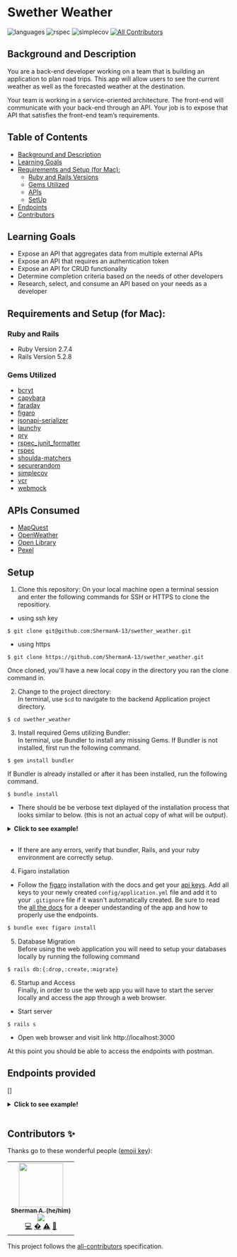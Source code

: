 # **Swether Weather**

![languages](https://img.shields.io/github/languages/top/ShermanA-13/swether_weather?color=red)
![rspec](https://img.shields.io/gem/v/rspec?color=blue&label=rspec)
![simplecov](https://img.shields.io/gem/v/simplecov?color=blue&label=simplecov) <!-- ALL-CONTRIBUTORS-BADGE:START - Do not remove or modify this section -->
[![All Contributors](https://img.shields.io/badge/contributors-1-orange.svg?style=flat)](#contributors-)
<!-- ALL-CONTRIBUTORS-BADGE:END -->


## **Background and Description**

You are a back-end developer working on a team that is building an application to plan road trips. This app will allow users to see the current weather as well as the forecasted weather at the destination.

Your team is working in a service-oriented architecture. The front-end will communicate with your back-end through an API. Your job is to expose that API that satisfies the front-end team’s requirements.
## **Table of Contents**
- [Background and Description](#background-and-description)
- [Learning Goals](#learning-goals)
- [Requirements and Setup (for Mac):](#requirements-and-setup-for-mac)
    - [Ruby and Rails Versions](#ruby-and-rails-versions)
    - [Gems Utilized](#gems-utilized)
    - [APIs](#apis-consumed)
    - [SetUp](#setup)
- [Endpoints](#endpoints-provided)
- [Contributors](#contributors-)
## **Learning Goals**

- Expose an API that aggregates data from multiple external APIs
- Expose an API that requires an authentication token
- Expose an API for CRUD functionality
- Determine completion criteria based on the needs of other developers
- Research, select, and consume an API based on your needs as a developer



## **Requirements and Setup (for Mac):**

### **Ruby and Rails**
- Ruby Version 2.7.4
- Rails Version 5.2.8

### **Gems Utilized**
- [bcryt](https://www.rubydoc.info/gems/bcrypt-ruby/3.1.5)
- [capybara](https://github.com/teamcapybara/capybara)
- [faraday](https://github.com/lostisland/faraday)
- [figaro](https://github.com/laserlemon/figaro)
- [jsonapi-serializer](https://github.com/jsonapi-serializer/jsonapi-serializer)
- [launchy](https://github.com/copiousfreetime/launchy)
- [pry](https://github.com/pry/pry)
- [rspec_junit_formatter](https://github.com/sj26/rspec_junit_formatter)
- [rspec](https://relishapp.com/rspec)
- [shoulda-matchers](https://github.com/thoughtbot/shoulda-matchers)
- [securerandom](https://github.com/ruby/securerandom)
- [simplecov](https://github.com/simplecov-ruby/simplecov)
- [vcr](https://github.com/vcr/vcr)
- [webmock](https://github.com/bblimke/webmock)

## **APIs Consumed**
- [MapQuest](https://developer.mapquest.com/documentation/)
- [OpenWeather](https://openweathermap.org/api)
- [Open Library](https://openlibrary.org/developers/api)
- [Pexel](https://www.pexels.com/api/documentation/)


## Setup
1. Clone this repository:
On your local machine open a terminal session and enter the following commands for SSH or HTTPS to clone the repositiory.


- using ssh key <br>
```shell
$ git clone git@github.com:ShermanA-13/swether_weather.git
```

- using https <br>
```shell
$ git clone https://github.com/ShermanA-13/swether_weather.git
```

Once cloned, you'll have a new local copy in the directory you ran the clone command in.

2. Change to the project directory:<br>
In terminal, use `$cd` to navigate to the backend Application project directory.

```shell
$ cd swether_weather
```

3. Install required Gems utilizing Bundler: <br>
In terminal, use Bundler to install any missing Gems. If Bundler is not installed, first run the following command.

```shell
$ gem install bundler
```

If Bundler is already installed or after it has been installed, run the following command.

```shell
$ bundle install
```

* There should be be verbose text diplayed of the installation process that looks similar to below. (this is not an actual copy of what will be output).

<details>
<summary><b>Click to see example!</b></summary>
<p>

```shell
$ bundle install
Fetching gem metadata from https://rubygems.org/...........
Fetching gem metadata from https://rubygems.org/.
Resolving dependencies...
Using rake 13.0.6
Using concurrent-ruby 1.1.10
...
...
...
Using simplecov_json_formatter 0.1.4
Using simplecov 0.21.2
Using spring 2.1.1
Using spring-watcher-listen 2.0.1
Using standard 1.12.1
Bundle complete! 23 Gemfile dependencies, 94 gems now installed.
Use `bundle info [gemname]` to see where a bundled gem is installed.
```

</p>
</details></br>

* If there are any errors, verify that bundler, Rails, and your ruby environment are correctly setup.

4. Figaro installation<br>

* Follow the [figaro](https://github.com/laserlemon/figaro) installation with the docs and get your [api keys](#apis-consumed). Add all keys to your newly created `config/application.yml` file and add it to your `.gitignore` file if it wasn't automatically created. Be sure to read the [all the docs](#apis-consumed) for a deeper undestanding of the app and how to properly use the endpoints.

```sh
$ bundle exec figaro install
```

5. Database Migration<br>
Before using the web application you will need to setup your databases locally by running the following command

```shell
$ rails db:{:drop,:create,:migrate}
```

6. Startup and Access<br>
Finally, in order to use the web app you will have to start the server locally and access the app through a web browser.
- Start server

```shell
$ rails s
```

- Open web browser and visit link
    http://localhost:3000

At this point you should be able to access the endpoints with postman.

## Endpoints provided
[]

<details>
<summary><b>Click to see example!</b></summary>
<p>

```sh
                Prefix Verb URI Pattern                            Controller#Action
           api_v1_weather GET  /api/v1/weather(.:format)          api/v1/weather#index
       api_v1_backgrounds GET  /api/v1/backgrounds(.:format)      api/v1/backgrounds#index
       api_v1_book_search GET  /api/v1/book-search(.:format)      api/v1/book_search#index
             api_v1_users POST /api/v1/users(.:format)            api/v1/users#create
          api_v1_sessions POST /api/v1/sessions(.:format)         api/v1/sessions#create
              api_v1_trip POST /api/v1/trip(.:format)             api/v1/trip#create
```

</p>
</details></br>

## **Contributors ✨**

Thanks go to these wonderful people ([emoji key](https://allcontributors.org/docs/en/emoji-key)):

<!-- ALL-CONTRIBUTORS-LIST:START - Do not remove or modify this section -->
<!-- prettier-ignore-start -->
<!-- markdownlint-disable -->
<table>

  <tr>

   <td align="center"><a href="https://github.com/ShermanA-13"><img src="https://avatars.githubusercontent.com/u/95321606?s=400&u=90b2d52424bfbec5411b711901d4789f2e40c470&v=4" width="100px;" alt=""/><br /><sub><b>Sherman A. (he/him)</b></sub></a><br /><a href="https://www.linkedin.com/in/sherman-au-2b4a69142/" title ="Linked In"><img src="https://img.shields.io/badge/LinkedIn-0077B5?style=for-the-badge&logo=linkedin&logoColor=white" /></a><br /><a href="https://github.com/ShermanA-13/gear-up-be/commits?author=ShermanA-13" title="Code">💻</a> <a href="" title="Ideas, Planning, & Feedback">�</a> <a href="" title="Tests">⚠️</a> <a href="https://github.com/ShermanA-13/gear-up-be/pulls?q=is%3Apr+author%3AShermanA-13" title="Reviewed Pull Requests">👀</a></td>

  </tr>
</table>

<!-- markdownlint-restore -->
<!-- prettier-ignore-end -->

<!-- ALL-CONTRIBUTORS-LIST:END -->

This project follows the [all-contributors](https://github.com/all-contributors/all-contributors) specification.
<!--


git remote add origin git@github.com:ShermanA-13/realational_rails.git
git branch -M main
git push -u origin main
